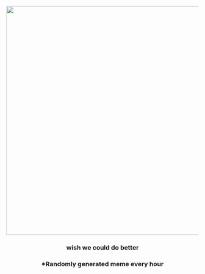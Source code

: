 <p align="center">
        <img src="https://i.redd.it/fp3ljnd97n791.gif" width="600" height="600">
        </p>
        <h3 align="center">wish we could do better</h3>
        <h3 align="center">*Randomly generated meme every hour</h3>
    